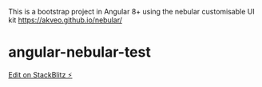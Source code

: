 This is a bootstrap project in Angular 8+ using the nebular customisable UI kit https://akveo.github.io/nebular/

# angular-nebular-test

[Edit on StackBlitz ⚡️](https://stackblitz.com/edit/angular-nebular-test)
